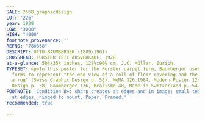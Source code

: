 ```yaml
---
SALE: 2568_graphicdesign
LOT: "226"
year: 1928
LOW: "3000"
HIGH: "4000"
footnote_provenance: ''
REFNO: "780868"
DESCRIPT: OTTO BAUMBERGER (1889-1961)
CROSSHEAD: FORSTER TEIL AUSVERKAUF. 1928.
at-a-glance: 50¼x35½ inches, 127½x90¼ cm. J.C. Müller, Zurich.
TYPESET: <p>In this poster for the Forster carpet firm, Baumberger uses geometric
  forms to represent "the end view of a roll of floor covering and the rectangle of
  a rug" (Swiss Graphic Design p. 58). MoMA 326.1984, Modern Poster 124, Swiss Graphic
  Design p. 58, Baumberger 136, Realisme 48, Made in Switzerland p. 54.</p>
FOOTNOTE: 'Condition B+: sharp creases at edges and in image; small tears and abrasions
  at edges; hinged to mount. Paper. Framed.'
recommended: true

---
```

